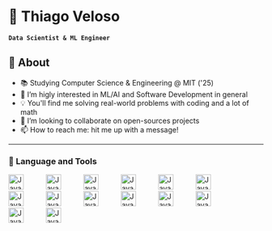 # 🤙 Thiago Veloso

**`Data Scientist & ML Engineer`**

## 🙌  About

- 📚 Studying Computer Science & Engineering @ MIT ('25)
- 👀 I’m higly interested in ML/AI and Software Development in general
- 💡 You'll find me solving real-world problems with coding and a lot of math
- 💞️ I’m looking to collaborate on open-sources projects
- 📫 How to reach me: hit me up with a message!

---
### :toolbox: Language and Tools

<img aling='left' alt='Java' width="30px" style="padding-right:40px;" src="https://cdn.jsdelivr.net/gh/devicons/devicon/icons/python/python-original.svg" />    
<img aling='left' alt='Java' width="30px" style="padding-right:40px;" src="https://cdn.jsdelivr.net/gh/devicons/devicon/icons/julia/julia-original.svg" />    
<img aling='left' alt='Java' width="30px" style="padding-right:40px;" src="https://cdn.jsdelivr.net/gh/devicons/devicon/icons/postgresql/postgresql-original.svg" /> 
<img aling='left' alt='Java' width="30px" style="padding-right:40px;" src="https://cdn.jsdelivr.net/gh/devicons/devicon/icons/matlab/matlab-original.svg" />  
<img aling='left' alt='Java' width="30px" style="padding-right:40px;" src="https://cdn.jsdelivr.net/gh/devicons/devicon/icons/cplusplus/cplusplus-original.svg" /> 
<img aling='left' alt='Java' width="30px" style="padding-right:40px;" src="https://cdn.jsdelivr.net/gh/devicons/devicon/icons/html5/html5-plain.svg" /> 
<img aling='left' alt='Java' width="30px" style="padding-right:40px;" src="https://cdn.jsdelivr.net/gh/devicons/devicon/icons/css3/css3-plain.svg" /> 
<img aling='left' alt='Java' width="30px" style="padding-right:40px;"  src="https://cdn.jsdelivr.net/gh/devicons/devicon/icons/javascript/javascript-original.svg" /> 
<img aling='left' alt='Java' width="30px" style="padding-right:40px;"  src="https://cdn.jsdelivr.net/gh/devicons/devicon/icons/nodejs/nodejs-original.svg" /> 
<img aling='left' alt='Java' width="30px" style="padding-right:40px;" src="https://cdn.jsdelivr.net/gh/devicons/devicon/icons/react/react-original.svg" />
<img aling='left' alt='Java' width="30px" style="padding-right:40px;" src="https://cdn.jsdelivr.net/gh/devicons/devicon/icons/pandas/pandas-original-wordmark.svg" />
<img aling='left' alt='Java' width="30px" style="padding-right:40px;" src="https://cdn.jsdelivr.net/gh/devicons/devicon/icons/pytorch/pytorch-original.svg" />
<img aling='left' alt='Java' width="30px" style="padding-right:40px;" src="https://cdn.jsdelivr.net/gh/devicons/devicon/icons/tensorflow/tensorflow-original.svg" />
<img aling='left' alt='Java' width="30px" style="padding-right:40px;" src="https://cdn.jsdelivr.net/gh/devicons/devicon/icons/numpy/numpy-original.svg" />





          
          
          
          
          

<!---
thiago-jvds/thiago-jvds is a ✨ special ✨ repository because its `README.md` (this file) appears on your GitHub profile.
You can click the Preview link to take a look at your changes.
--->

